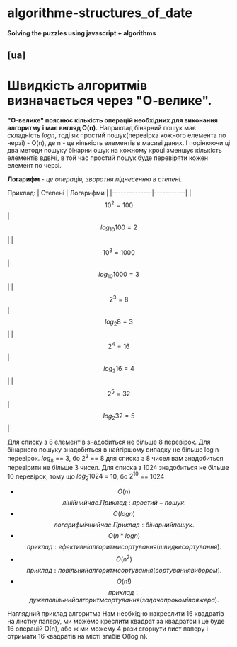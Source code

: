 # algorithme-structures_of_date

#### Solving the puzzles using javascript + algorithms


## [ua]
# Швидкість алгоритмів визначається через "О-велике".
__"O-велике" пояснює кількість операцій необхідних для виконання алгоритму і має вигляд O(n).__
Наприклад бінарний пошук має складність $`log  n`$, тоді як простий пошук(перевірка кожного елемента по черзі) - O(n), де n - це кількість елементів в масиві даних. І порінюючи ці два методи пошуку бінарни ошук на кожному кроці зменшує кількість елементів вдвічі, в той час простий пошук буде перевіряти кожен елемент по черзі.


__Логарифм__ - _це операція, зворотня піднесенню в степені._

Приклад:
| Степені        | Логарифми |
|--------------|-----------|
| $$10^2 = 100$$    |  $$log_{10} 100 = 2$$ |
| $$10^3 = 1000$$ | $$log_{10} 1000 = 3$$ |
| $$2^3 = 8$$    | $$log_2 8 = 3$$ |
| $$2^4 = 16$$  | $$log_2 16 = 4$$ |
| $$2^5 = 32$$   | $$log_2 32 = 5$$ |


Для списку з 8 елементів знадобиться не більше 8 перевірок.
Для бінарного пошуку знадобиться в найгіршому випадку не більше log n перевірок.
$`log_8`$ == 3, бо $`2^3`$ == 8
для списка з 8 чисел вам знадобиться перевірити не більше 3 чисел.
Для списка з 1024 знадобиться не більше 10 перевірок, тому що $`log_{2} 1024`$ = 10, бо $`2^{10}`$ == 1024

 - $$О(n)$$ $$лінійний час. Приклад: простий -пошук.$$
 - $$O(log n)$$ $$логарифмічний час. Приклад: бінарний пошук.$$
 - $$O(n * log n)$$ $$приклад: ефективні алгоритми сортування(швидке сортування).$$
 - $$O(n^2)$$ $$приклад: повільний алгоритм сортування(сортування вибором).$$
 - $$O(n!)$$ $$приклад: дуже повільний алгоритм сортування(задача про комівояжера).$$

Наглядний приклад алгоритма
Нам необхідно накреслити 16 квадратів на листку паперу, ми можемо креслити квадрат за квадратои і це буде 16 операцій О(n), або ж ми можему 4 рази сгорнути лист паперу і отримати 16 квадратів на місті згибів O(log n).






